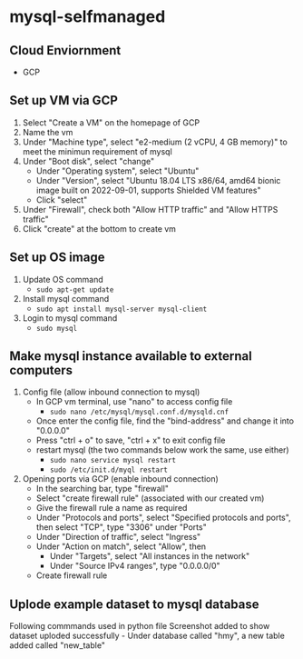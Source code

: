 # mysql-selfmanaged

## Cloud Enviornment
- GCP

## Set up VM via GCP
1. Select "Create a VM" on the homepage of GCP
2. Name the vm
3. Under "Machine type", select "e2-medium (2 vCPU, 4 GB memory)" to meet the minimun requirement of mysql
4. Under "Boot disk", select "change"
    - Under "Operating system", select "Ubuntu"
    - Under "Version", select "Ubuntu 18.04 LTS x86/64, amd64 bionic image built on 2022-09-01, supports Shielded VM features"
    - Click "select"
5. Under "Firewall", check both "Allow HTTP traffic" and "Allow HTTPS traffic"
6. Click "create" at the bottom to create vm
 
## Set up OS image
1. Update OS command
    - `sudo apt-get update`
2. Install mysql command
    - `sudo apt install mysql-server mysql-client`
3. Login to mysql command 
    - `sudo mysql`

## Make mysql instance available to external computers
1. Config file (allow inbound connection to mysql)
    - In GCP vm terminal, use "nano" to access config file
        - `sudo nano /etc/mysql/mysql.conf.d/mysqld.cnf`
    - Once enter the config file, find the "bind-address" and change it into "0.0.0.0"
    - Press "ctrl + o" to save, "ctrl + x" to exit config file
    - restart mysql (the two commands below work the same, use either)
        - `sudo nano service mysql restart`
        - `sudo /etc/init.d/myql restart`
2. Opening ports via GCP (enable inbound connection)
    - In the searching bar, type "firewall"
    - Select "create firewall rule" (associated with our created vm)
    - Give the firewall rule a name as required
    - Under "Protocols and ports", select "Specified protocols and ports", then select "TCP", type "3306" under "Ports"
    - Under "Direction of traffic", select "Ingress"
    - Under "Action on match", select "Allow", then
        - Under "Targets", select "All instances in the network"
        - Under "Source IPv4 ranges", type "0.0.0.0/0"
    - Create firewall rule

## Uplode example dataset to mysql database
Following commmands used in python file
Screenshot added to show dataset uploded successfully
    - Under database called "hmy", a new table added called "new_table"
